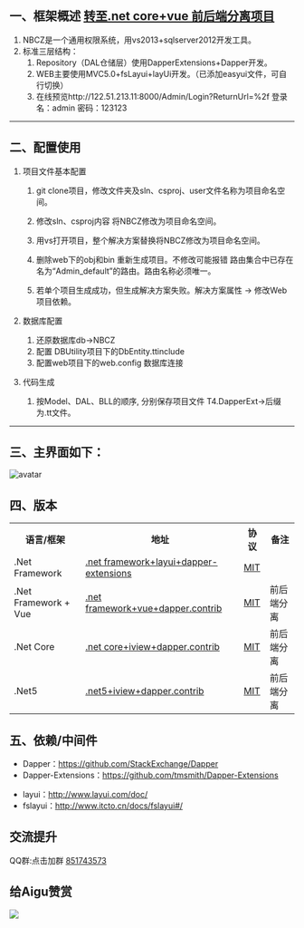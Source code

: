 一、框架概述 <a href="https://github.com/chi8708/NBCZ_Admin_NetCore">转至.net core+vue 前后端分离项目</a>
-------------
1. NBCZ是一个通用权限系统，用vs2013+sqlserver2012开发工具。
2. 标准三层结构：
   1. Repository（DAL仓储层）使用DapperExtensions+Dapper开发。
   2. WEB主要使用MVC5.0+fsLayui+layUi开发。（已添加easyui文件，可自行切换）
   3. 在线预览http://122.51.213.11:8000/Admin/Login?ReturnUrl=%2f 登录名：admin 密码：123123
--------  

二、配置使用
-------------------
1. 项目文件基本配置
    1. git clone项目，修改文件夹及sln、csproj、user文件名称为项目命名空间。

    2. 修改sln、csproj内容 将NBCZ修改为项目命名空间。

    3. 用vs打开项目，整个解决方案替换将NBCZ修改为项目命名空间。

    4. 删除web下的obj和bin 重新生成项目。不修改可能报错
路由集合中已存在名为“Admin_default”的路由。路由名称必须唯一。
   
    5. 若单个项目生成成功，但生成解决方案失败。解决方案属性 → 修改Web项目依赖。

2. 数据库配置
    1. 还原数据库db→NBCZ
    2. 配置 DBUtility项目下的DbEntity.ttinclude
    3. 配置web项目下的web.config 数据库连接

3. 代码生成
    1. 按Model、DAL、BLL的顺序, 分别保存项目文件 T4.DapperExt→后缀为.tt文件。
----------

三、主界面如下：
---------------
![avatar](https://github.com/chi8708/NBCZ/blob/master/1529981048.jpg)

四、版本
---------------
<table>
<tr><th>语言/框架</th><th>地址</th><th>协议</th><th>备注</th></tr>
<tr>
	<td>.Net Framework</td>
	<td><a href="https://github.com/chi8708/NBCZ_Admin" >.net framework+layui+dapper-extensions</a> </td>
	<td><a href="https://github.com/chi8708/NBCZ_Admin/blob/master/LICENSE" target="_blank" >MIT</a></td>
	<td></td>	
</tr>
<tr>
	<td>.Net Framework + Vue </td>
	<td><a href="https://github.com/chi8708/NBCZ_Admin_Vue" >.net framework+vue+dapper.contrib</a> </td>
	<td><a href="https://github.com/chi8708/NBCZ_Admin_Vue/blob/master/LICENSE" target="_blank" >MIT</a></td>
	<td>前后端分离</td>	
</tr>
<tr>
	<td>.Net Core</td>
	<td><a href="https://github.com/chi8708/NBCZ_Admin_NetCore" >.net core+iview+dapper.contrib</a> </td>
	<td><a href="https://github.com/chi8708/NBCZ_Admin_NetCore/blob/master/LICENSE" target="_blank" >MIT</a></td>
	<td>前后端分离</td>
</tr>
<tr>
	<td>.Net5</td>
	<td><a href="https://github.com/chi8708/CNet_Admin" >.net5+iview+dapper.contrib</a> </td>
	<td><a href="https://github.com/chi8708/CNet_Admin/blob/main/LICENSE" target="_blank" >MIT</a></td>
	<td>前后端分离</td>
</tr>
</table>

五、依赖/中间件
--------------------------
- Dapper：https://github.com/StackExchange/Dapper
- Dapper-Extensions：https://github.com/tmsmith/Dapper-Extensions
* layui：http://www.layui.com/doc/
* fslayui：http://www.itcto.cn/docs/fslayui#/


交流提升
-------------
QQ群:点击加群  <a href='https://jq.qq.com/?_wv=1027&k=4je1frWy' target="_blank" >851743573  </a>

给Aigu赞赏
-----------------
<img src="https://github.com/chi8708/NBCZ/blob/master/zs.jpg" />




